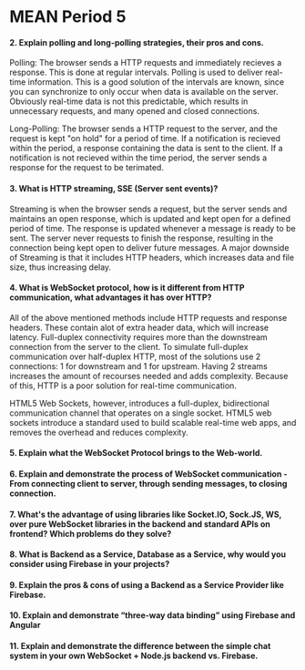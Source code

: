 # MEAN Period 5

#### 2. Explain polling and long-polling strategies, their pros and cons.

Polling:
The browser sends a HTTP requests and immediately recieves a response. This is done at regular intervals. Polling is used to deliver real-time information. This is a good solution of the intervals are known, since you can synchronize to only occur when data is available on the server. Obviously real-time data is not this predictable, which results in unnecessary requests, and many opened and closed connections.

Long-Polling:
The browser sends a HTTP request to the server, and the request is kept "on hold" for a period of time. If a notification is recieved within the period, a response containing the data is sent to the client. If a notification is not recieved within the time period, the server sends a response for the request to be terimated.

#### 3. What is HTTP streaming, SSE (Server sent events)?

Streaming is when the browser sends a request, but the server sends and maintains an open response, which is updated and kept open for a defined period of time. The response is updated whenever a message is ready to be sent. The server never requests to finish the response, resulting in the connection being kept open to deliver future messages. A major downside of Streaming is that it includes HTTP headers, which increases data and file size, thus increasing delay.

#### 4. What is WebSocket protocol, how is it different from HTTP communication, what advantages it has over HTTP?

All of the above mentioned methods include HTTP requests and response headers. These contain alot of extra header data, which will increase latency. Full-duplex connectivity requires more than the downstream connection from the server to the client. To simulate full-duplex communication over half-duplex HTTP, most of the solutions use 2 connections: 1 for downstream and 1 for upstream. Having 2 streams increases the amount of recourses needed and adds complexity. Because of this, HTTP is a poor solution for real-time communication.

HTML5 Web Sockets, however, introduces a full-duplex, bidirectional communication channel that operates on a single socket. HTML5 web sockets introduce a standard used to build scalable real-time web apps, and removes the overhead and reduces complexity.

#### 5. Explain what the WebSocket Protocol brings to the Web-world.



#### 6. Explain and demonstrate the process of WebSocket communication - From connecting client to server, through sending messages, to closing connection.

#### 7. What's the advantage of using libraries like Socket.IO, Sock.JS, WS, over pure WebSocket libraries in the backend and standard APIs on frontend? Which problems do they solve?

#### 8. What is Backend as a Service, Database as a Service, why would you consider using Firebase in your projects?

#### 9. Explain the pros & cons of using a Backend as a Service Provider like Firebase.

#### 10. Explain and demonstrate “three-way data binding” using Firebase and Angular

#### 11. Explain and demonstrate the difference between the simple chat system in your own WebSocket + Node.js backend vs. Firebase.

